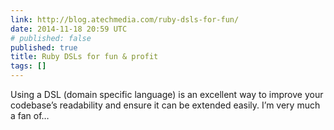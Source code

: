 ```yaml
---
link: http://blog.atechmedia.com/ruby-dsls-for-fun/
date: 2014-11-18 20:59 UTC
# published: false
published: true
title: Ruby DSLs for fun & profit
tags: []
---
```


Using a DSL (domain specific language) is an excellent way to improve your codebase’s readability and ensure it can be extended easily. I’m very much a fan of…
